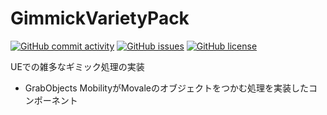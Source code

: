 # GimmickVarietyPack
[![GitHub commit activity](https://img.shields.io/github/commit-activity/m/koiusa/GimmickVarietyPack)](https://github.com/koiusa/GimmickVarietyPack/graphs/commit-activity)
[![GitHub issues](https://img.shields.io/github/issues/koiusa/GimmickVarietyPack)](https://github.com/koiusa/GimmickVarietyPack/issues)
[![GitHub license](https://img.shields.io/github/license/koiusa/GimmickVarietyPack)](https://github.com/koiusa/GimmickVarietyPack/blob/main/LICENSE)

UEでの雑多なギミック処理の実装

- GrabObjects
  MobilityがMovaleのオブジェクトをつかむ処理を実装したコンポーネント
